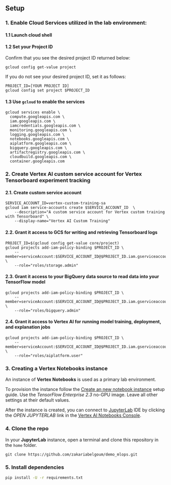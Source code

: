 ## Setup

### 1. Enable Cloud Services utilized in the lab environment:

#### 1.1 Launch cloud shell

#### 1.2 Set your Project ID

Confirm that you see the desired project ID returned below:
```
gcloud config get-value project
```

If you do not see your desired project ID, set it as follows:
```
PROJECT_ID=[YOUR PROJECT ID]
gcloud config set project $PROJECT_ID
```

#### 1.3 Use `gcloud` to enable the services

```
gcloud services enable \
  compute.googleapis.com \
  iam.googleapis.com \
  iamcredentials.googleapis.com \
  monitoring.googleapis.com \
  logging.googleapis.com \
  notebooks.googleapis.com \
  aiplatform.googleapis.com \
  bigquery.googleapis.com \
  artifactregistry.googleapis.com \
  cloudbuild.googleapis.com \
  container.googleapis.com
```

### 2. Create Vertex AI custom service account for Vertex Tensorboard experiment tracking

#### 2.1. Create custom service account
```
SERVICE_ACCOUNT_ID=vertex-custom-training-sa
gcloud iam service-accounts create $SERVICE_ACCOUNT_ID  \
    --description="A custom service account for Vertex custom training with Tensorboard" \
    --display-name="Vertex AI Custom Training"
```

#### 2.2. Grant it access to GCS for writing and retrieving Tensorboard logs
```
PROJECT_ID=$(gcloud config get-value core/project)
gcloud projects add-iam-policy-binding $PROJECT_ID \
    --member=serviceAccount:$SERVICE_ACCOUNT_ID@$PROJECT_ID.iam.gserviceaccount.com \
    --role="roles/storage.admin"
```

#### 2.3. Grant it access to your BigQuery data source to read data into your TensorFlow model
```
gcloud projects add-iam-policy-binding $PROJECT_ID \
    --member=serviceAccount:$SERVICE_ACCOUNT_ID@$PROJECT_ID.iam.gserviceaccount.com \
    --role="roles/bigquery.admin"
```

#### 2.4. Grant it access to Vertex AI for running model training, deployment, and explanation jobs
```
gcloud projects add-iam-policy-binding $PROJECT_ID \
    --member=serviceAccount:$SERVICE_ACCOUNT_ID@$PROJECT_ID.iam.gserviceaccount.com \
    --role="roles/aiplatform.user"
```

### 3. Creating a Vertex Notebooks instance

An instance of **Vertex Notebooks** is used as a primary lab environment.

To provision the instance follow the [Create an new notebook instance](https://cloud.google.com/vertex-ai/docs/general/notebooks) setup guide. Use the *TensorFlow Enterprise 2.3* no-GPU image. Leave all other settings at their default values.

After the instance is created, you can connect to [JupyterLab](https://jupyter.org/) IDE by clicking the *OPEN JUPYTERLAB* link in the [Vertex AI Notebooks Console](https://console.cloud.google.com/vertex-ai/notebooks/instances).


### 4. Clone the repo

In your **JupyterLab** instance, open a terminal and clone this repository in the `home` folder.
```
git clone https://github.com/zakariabelgoum/demo_mlops.git
```

### 5. Install dependencies


```bash
pip install -U -r requirements.txt
```
